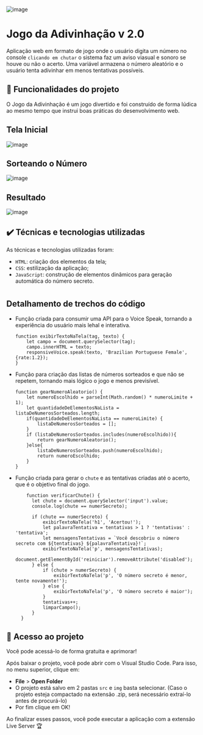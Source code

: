 ![image](https://github.com/jcamposmelo/Jogo-da-Adivinha-o/assets/101723959/d8e46ab5-5ef6-4ffa-9f04-be757d33e221)

# Jogo da Adivinhação v 2.0

Aplicação web em formato de jogo onde o usuário digita um número no console `clicando em chutar` o sistema faz um aviso viasual e sonoro se houve ou não o acerto. Uma variável armazena o número aleatório e o usuário tenta adivinhar em menos tentativas possíveis.

## 🔨 Funcionalidades do projeto

O Jogo da Adivinhação é um jogo divertido e foi construído de forma lúdica ao mesmo tempo que instrui boas práticas do desenvolvimento web.

## Tela Inicial

![image](https://github.com/jcamposmelo/Jogo-da-Adivinha-o/assets/101723959/d418ece7-bc1e-4411-947b-2e15d03f6ecb)

## Sorteando o Número

![image](https://github.com/jcamposmelo/Jogo-da-Adivinha-o/assets/101723959/999809de-0232-4683-9317-f903561b5ec2)

## Resultado

![image](https://github.com/jcamposmelo/Jogo-da-Adivinha-o/assets/101723959/020d16e3-d388-4954-a5b8-4d6432d928ca)

## ✔️ Técnicas e tecnologias utilizadas

As técnicas e tecnologias utilizadas foram:

- `HTML`: criação dos elementos da tela;
- `CSS`: estilização da aplicação;
- `JavaScript`: construção de elementos dinâmicos para geração automática do número secreto.

#
## Detalhamento de trechos do código

- Função criada para consumir uma API para o Voice Speak, tornando a experiência do usuário mais lehal e interativa.
  
      function exibirTextoNaTela(tag, texto) {
          let campo = document.querySelector(tag);
          campo.innerHTML = texto;
          responsiveVoice.speak(texto, 'Brazilian Portuguese Female', {rate:1.2});
      }

- Função para criação das listas de números sorteados e que não se repetem, tornando mais lógico o jogo e menos previsível.

      function gearNumeroAleatorio() {
          let numeroEscolhido = parseInt(Math.random() * numeroLimite + 1);
          let quantidadeDeElementosNaLista = listaDeNumerosSorteados.length;
          if(quantidadeDeElementosNaLista == numeroLimite) {
              listaDeNumerosSorteados = [];
          }
          if (listaDeNumerosSorteados.includes(numeroEscolhido)){
              return gearNumeroAleatorio();        
          }else{
              listaDeNumerosSorteados.push(numeroEscolhido);
              return numeroEscolhido;
          }
      }

- Função criada para gerar o `chute` e as tentativas criadas até o acerto, que é o objetivo final do jogo.

          function verificarChute() {
            let chute = document.querySelector('input').value;
            console.log(chute == numerSecreto);
        
            if (chute == numerSecreto) {
                exibirTextoNaTela('h1', 'Acertou!');
                let palavraTentativa = tentativas > 1 ? 'tentativas' : 'tentativa';
                let mensagensTentativas = `Você descobriu o número secreto com ${tentativas} ${palavraTentativa}!`;
                exibirTextoNaTela('p', mensagensTentativas);
                document.getElementById('reiniciar').removeAttribute('disabled');
            } else {
                if (chute > numerSecreto) {
                    exibirTextoNaTela('p', 'O número secreto é menor, tente novamente!');
                } else {
                    exibirTextoNaTela('p', 'O número secreto é maior');
                }
                tentativas++;
                limparCampo();
            }
        }

## 📁 Acesso ao projeto

Você pode acessá-lo de forma gratuita e aprimorar!

Após baixar o projeto, você pode abrir com o Visual Studio Code. Para isso, no menu superior, clique em:

- **File** > **Open Folder**
- O projeto está salvo em 2 pastas `src` e `img` basta selecionar. (Caso o projeto esteja compactado na extensão .zip, será necessário extraí-lo antes de procurá-lo)
- Por fim clique em OK!

Ao finalizar esses passos, você pode executar a aplicação com a extensão Live Server 🏆 
